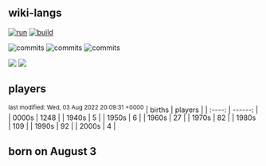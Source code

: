 ## wiki-langs
[![run](https://github.com/dreamerminsk/wiki-langs/actions/workflows/run.yml/badge.svg)](https://github.com/dreamerminsk/wiki-langs/actions/workflows/run.yml)
[![build](https://github.com/dreamerminsk/wiki-langs/actions/workflows/build.yml/badge.svg)](https://github.com/dreamerminsk/wiki-langs/actions/workflows/build.yml)

![commits](https://img.shields.io/github/commit-activity/y/dreamerminsk/wiki-langs)
![commits](https://img.shields.io/github/commit-activity/m/dreamerminsk/wiki-langs)
![commits](https://img.shields.io/github/commit-activity/w/dreamerminsk/wiki-langs)

![](https://img.shields.io/github/languages/code-size/dreamerminsk/wiki-langs)
![](https://img.shields.io/github/repo-size/dreamerminsk/wiki-langs)

## players
<sup>last modified: Wed, 03 Aug 2022 20:09:31 +0000</sup>
| births | players |
| :----: | ------: |
| 0000s | 1248 |
| 1940s | 5 |
| 1950s | 6 |
| 1960s | 27 |
| 1970s | 82 |
| 1980s | 109 |
| 1990s | 92 |
| 2000s | 4 |

##  born on August  3



